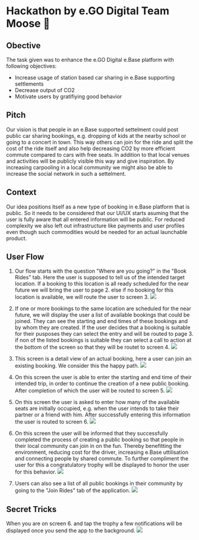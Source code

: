 # Hackathon by e.GO Digital Team Moose 🦌

## Obective
The task given was to enhance the e.GO Digital e.Base platform with following objectives:

* Increase usage of station based car sharing in e.Base supporting settlements
* Decrease output of CO2 
* Motivate users by gratifiying good behavior

## Pitch
Our vision is that people in an e.Base supported settelment could post public car sharing bookings, e.g. dropping of kids at the nearby school or going to a concert in town. This way others can join for the ride and split the cost of the ride itself and also help decreasing CO2 by more efficient commute compared to cars with free seats. 
In addition to that local venues and activities will be publicly visible this way and give inspiration. By increasing carpooling in a local community we might also be able to increase the social network in such a settelment.

## Context
Our idea positions itself as a new type of booking in e.Base platform that is public.
So it needs to be considered that our UI/UX starts asuming that the user is fully aware that all entered information will be public. 
For reduced complexity we also left out infrastructure like payments and user profiles even though such commodities would be needed for an actual launchable product.

## User Flow

1. Our flow starts with the question "Where are you going?" in the "Book Rides" tab. Here the user is supposed to tell us of the intended target location. If a booking to this location is all ready scheduled for the near future we will bring the user to page 2. else if no booking for this location is available, we will route the user to screen 3.
![](screenshots/IMG_1491.PNG)

2. If one or more bookings to the same location are scheduled for the near future, we will display the user a list of available bookings that could be joined. They can see the starting and end times of these bookings and by whom they are created. If the user decides that a booking is suitable for their pusposes they can select the entry and will be routed to page 3. if non of the listed bookings is suitable they can select a call to action at the bottom of the screen so that they will be routet to screen 4. 
![](screenshots/IMG_1495.PNG)

3. This screen is a detail view of an actual booking, here a user can join an existing booking. We consider this the happy path. 
![](screenshots/IMG_1493.PNG)

4. On this screen the user is able to enter the starting and end time of their intended trip, in order to continue the creation of a new public booking. After completion of which the user will be routed to screen 5.
![](screenshots/IMG_1496.PNG)

5. On this screen the user is asked to enter how many of the available seats are initially occupied, e.g. when the user intends to take their partner or a friend with him. After successfully entering this information the user is routed to screen 6.
![](screenshots/IMG_1497.PNG)

6. On this screen the user will be informed that they successfully completed the process of creating a public booking so that people in their local community can join in on the fun. Thereby benefitting the environment, reducing cost for the driver, increasing e.Base uttilisation and connecting people by shared commute. To further compliment the user for this a congratulatory trophy will be displayed to honor the user for this behavior.
![](screenshots/IMG_1498.PNG)

7. Users can also see a list of all public bookings in their community by going to the "Join Rides" tab of the application.
![](screenshots/IMG_1492.PNG)

## Secret Tricks

When you are on screen 6. and tap the trophy a few notifications will be displayed once you send the app to the background.
![](screenshots/IMG_1499.PNG)

